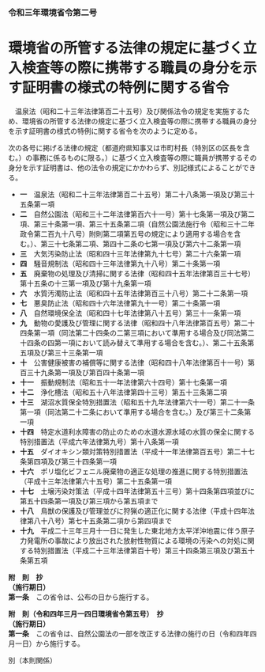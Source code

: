### 令和三年環境省令第二号  
# 環境省の所管する法律の規定に基づく立入検査等の際に携帯する職員の身分を示す証明書の様式の特例に関する省令  
　温泉法（昭和二十三年法律第百二十五号）及び関係法令の規定を実施するため、環境省の所管する法律の規定に基づく立入検査等の際に携帯する職員の身分を示す証明書の様式の特例に関する省令を次のように定める。  
  
次の各号に掲げる法律の規定（都道府県知事又は市町村長（特別区の区長を含む。）の事務に係るものに限る。）に基づく立入検査等の際に職員が携帯するその身分を示す証明書は、他の法令の規定にかかわらず、別記様式によることができる。  
* **一**　温泉法（昭和二十三年法律第百二十五号）第二十八条第一項及び第三十五条第一項  
* **二**　自然公園法（昭和三十二年法律第百六十一号）第十七条第一項及び第二項、第三十条第一項、第三十五条第二項（自然公園法施行令（昭和三十二年政令第二百九十八号）附則第二項第五号の規定により適用する場合を含む。）、第三十七条第二項、第四十二条の七第一項及び第六十二条第一項  
* **三**　大気汚染防止法（昭和四十三年法律第九十七号）第二十六条第一項  
* **四**　騒音規制法（昭和四十三年法律第九十八号）第二十条第一項  
* **五**　廃棄物の処理及び清掃に関する法律（昭和四十五年法律第百三十七号）第十五条の十三第一項及び第十九条第一項  
* **六**　水質汚濁防止法（昭和四十五年法律第百三十八号）第二十二条第一項  
* **七**　悪臭防止法（昭和四十六年法律第九十一号）第二十条第一項  
* **八**　自然環境保全法（昭和四十七年法律第八十五号）第三十一条第一項  
* **九**　動物の愛護及び管理に関する法律（昭和四十八年法律第百五号）第二十四条第一項（同法第二十四条の二第三項において準用する場合及び同法第二十四条の四第一項において読み替えて準用する場合を含む。）、第二十五条第五項及び第三十三条第一項  
* **十**　公害健康被害の補償等に関する法律（昭和四十八年法律第百十一号）第百三十九条第一項及び第百四十条第一項  
* **十一**　振動規制法（昭和五十一年法律第六十四号）第十七条第一項  
* **十二**　浄化槽法（昭和五十八年法律第四十三号）第五十三条第二項  
* **十三**　湖沼水質保全特別措置法（昭和五十九年法律第六十一号）第二十一条第一項（同法第二十二条において準用する場合を含む。）及び第三十二条第一項  
* **十四**　特定水道利水障害の防止のための水道水源水域の水質の保全に関する特別措置法（平成六年法律第九号）第十八条第一項  
* **十五**　ダイオキシン類対策特別措置法（平成十一年法律第百五号）第二十七条第四項及び第三十四条第一項  
* **十六**　ポリ塩化ビフェニル廃棄物の適正な処理の推進に関する特別措置法（平成十三年法律第六十五号）第二十五条第一項  
* **十七**　土壌汚染対策法（平成十四年法律第五十三号）第十四条第四項並びに第五十四条第一項及び第三項から第五項まで  
* **十八**　鳥獣の保護及び管理並びに狩猟の適正化に関する法律（平成十四年法律第八十八号）第七十五条第二項から第四項まで  
* **十九**　平成二十三年三月十一日に発生した東北地方太平洋沖地震に伴う原子力発電所の事故により放出された放射性物質による環境の汚染への対処に関する特別措置法（平成二十三年法律第百十号）第三十四条第三項及び第五十条第五項  
  
**附　則　抄**  
**（施行期日）**  
**第一条**　この省令は、公布の日から施行する。  
  
**附　則（令和四年三月一四日環境省令第五号）　抄**  
**（施行期日）**  
**第一条**　この省令は、自然公園法の一部を改正する法律の施行の日（令和四年四月一日）から施行する。  
  
別（本則関係）  

          
        